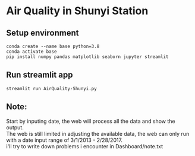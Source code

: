 # Air Quality in Shunyi Station

## Setup environment
```
conda create --name base python=3.8
conda activate base
pip install numpy pandas matplotlib seaborn jupyter streamlit
```

## Run streamlit app
```
streamlit run AirQuality-Shunyi.py
```

## Note:
Start by inputing date, the web will process all the data and show the output. <br>
The web is still limited in adjusting the available data, the web can only run with a date input range of 3/1/2013 - 2/28/2017. <br>
i'll try to write down problems i encounter in Dashboard/note.txt
